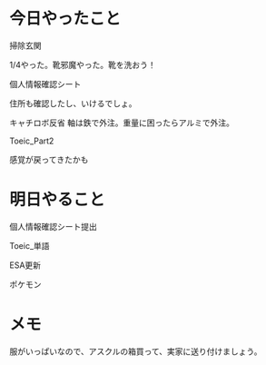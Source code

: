 # 今日やったこと
掃除玄関

1/4やった。靴邪魔やった。靴を洗おう！

個人情報確認シート

住所も確認したし、いけるでしょ。

キャチロボ反省
軸は鉄で外注。重量に困ったらアルミで外注。

Toeic_Part2

感覚が戻ってきたかも

# 明日やること
個人情報確認シート提出

Toeic_単語

ESA更新

ポケモン

# メモ
服がいっぱいなので、アスクルの箱買って、実家に送り付けましょう。
